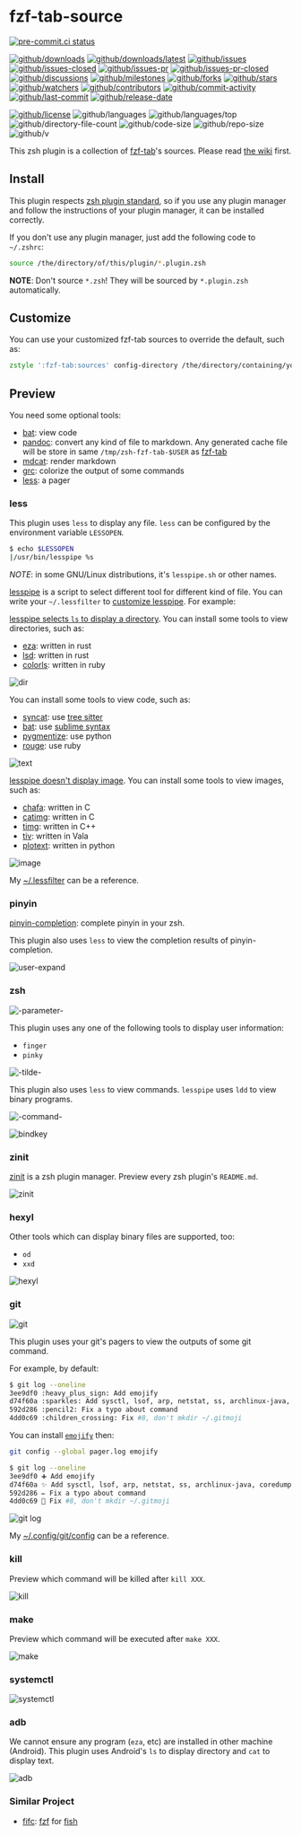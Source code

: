 # fzf-tab-source

[![pre-commit.ci status](https://results.pre-commit.ci/badge/github/Freed-Wu/fzf-tab-source/main.svg)](https://results.pre-commit.ci/latest/github/Freed-Wu/fzf-tab-source/main)

[![github/downloads](https://shields.io/github/downloads/Freed-Wu/fzf-tab-source/total)](https://github.com/Freed-Wu/fzf-tab-source/releases)
[![github/downloads/latest](https://shields.io/github/downloads/Freed-Wu/fzf-tab-source/latest/total)](https://github.com/Freed-Wu/fzf-tab-source/releases/latest)
[![github/issues](https://shields.io/github/issues/Freed-Wu/fzf-tab-source)](https://github.com/Freed-Wu/fzf-tab-source/issues)
[![github/issues-closed](https://shields.io/github/issues-closed/Freed-Wu/fzf-tab-source)](https://github.com/Freed-Wu/fzf-tab-source/issues?q=is%3Aissue+is%3Aclosed)
[![github/issues-pr](https://shields.io/github/issues-pr/Freed-Wu/fzf-tab-source)](https://github.com/Freed-Wu/fzf-tab-source/pulls)
[![github/issues-pr-closed](https://shields.io/github/issues-pr-closed/Freed-Wu/fzf-tab-source)](https://github.com/Freed-Wu/fzf-tab-source/pulls?q=is%3Apr+is%3Aclosed)
[![github/discussions](https://shields.io/github/discussions/Freed-Wu/fzf-tab-source)](https://github.com/Freed-Wu/fzf-tab-source/discussions)
[![github/milestones](https://shields.io/github/milestones/all/Freed-Wu/fzf-tab-source)](https://github.com/Freed-Wu/fzf-tab-source/milestones)
[![github/forks](https://shields.io/github/forks/Freed-Wu/fzf-tab-source)](https://github.com/Freed-Wu/fzf-tab-source/network/members)
[![github/stars](https://shields.io/github/stars/Freed-Wu/fzf-tab-source)](https://github.com/Freed-Wu/fzf-tab-source/stargazers)
[![github/watchers](https://shields.io/github/watchers/Freed-Wu/fzf-tab-source)](https://github.com/Freed-Wu/fzf-tab-source/watchers)
[![github/contributors](https://shields.io/github/contributors/Freed-Wu/fzf-tab-source)](https://github.com/Freed-Wu/fzf-tab-source/graphs/contributors)
[![github/commit-activity](https://shields.io/github/commit-activity/w/Freed-Wu/fzf-tab-source)](https://github.com/Freed-Wu/fzf-tab-source/graphs/commit-activity)
[![github/last-commit](https://shields.io/github/last-commit/Freed-Wu/fzf-tab-source)](https://github.com/Freed-Wu/fzf-tab-source/commits)
[![github/release-date](https://shields.io/github/release-date/Freed-Wu/fzf-tab-source)](https://github.com/Freed-Wu/fzf-tab-source/releases/latest)

[![github/license](https://shields.io/github/license/Freed-Wu/fzf-tab-source)](https://github.com/Freed-Wu/fzf-tab-source/blob/main/LICENSE)
![github/languages](https://shields.io/github/languages/count/Freed-Wu/fzf-tab-source)
![github/languages/top](https://shields.io/github/languages/top/Freed-Wu/fzf-tab-source)
![github/directory-file-count](https://shields.io/github/directory-file-count/Freed-Wu/fzf-tab-source)
![github/code-size](https://shields.io/github/languages/code-size/Freed-Wu/fzf-tab-source)
![github/repo-size](https://shields.io/github/repo-size/Freed-Wu/fzf-tab-source)
![github/v](https://shields.io/github/v/release/Freed-Wu/fzf-tab-source)

This zsh plugin is a collection of
[fzf-tab](https://github.com/Aloxaf/fzf-tab)'s sources. Please read
[the wiki](https://github.com/Aloxaf/fzf-tab/wiki/Preview) first.

## Install

This plugin respects
[zsh plugin standard](https://github.com/zdharma-continuum/Zsh-100-Commits-Club/blob/master/Zsh-Plugin-Standard.adoc),
so if you use any plugin manager and follow the instructions of your plugin
manager, it can be installed correctly.

If you don't use any plugin manager, just add the following code to `~/.zshrc`:

```zsh
source /the/directory/of/this/plugin/*.plugin.zsh
```

**NOTE**: Don't source `*.zsh`! They will be sourced by `*.plugin.zsh` automatically.

## Customize

You can use your customized fzf-tab sources to override the default, such as:

```zsh
zstyle ':fzf-tab:sources' config-directory /the/directory/containing/your/source.zsh
```

## Preview

You need some optional tools:

- [bat](https://github.com/sharkdp/bat): view code
- [pandoc](https://github.com/jgm/pandoc): convert any kind of file to
  markdown. Any generated cache file will be store in same
  `/tmp/zsh-fzf-tab-$USER` as [fzf-tab](https://github.com/Aloxaf/fzf-tab)
- [mdcat](https://github.com/swsnr/mdcat): render markdown
- [grc](https://github.com/garabik/grc): colorize the output of some commands
- [less](https://github.com/vbwagner/less): a pager

### less

This plugin uses `less` to display any file. `less` can be configured by
the environment variable `LESSOPEN`.

```sh
$ echo $LESSOPEN
|/usr/bin/lesspipe %s
```

_NOTE_: in some GNU/Linux distributions, it's `lesspipe.sh` or other names.

[lesspipe](https://github.com/wofr06/lesspipe) is a script to select
different tool for different kind of file.
You can write your `~/.lessfilter` to
[customize lesspipe](https://github.com/wofr06/lesspipe#9-user-defined-filtering).
For example:

[lesspipe selects `ls` to display
a directory](https://github.com/wofr06/lesspipe/pull/107).
You can install some tools to view directories, such as:

- [eza](https://github.com/eza-community/eza): written in rust
- [lsd](https://github.com/lsd-rs/lsd): written in rust
- [colorls](https://github.com/athityakumar/colorls): written in ruby

![dir](https://user-images.githubusercontent.com/32936898/195973421-24f28667-3754-46f2-9dd4-42523285aec2.png)

You can install some tools to view code, such as:

- [syncat](https://github.com/foxfriends/syncat): use
  [tree sitter](https://github.com/tree-sitter/tree-sitter)
- [bat](https://github.com/sharkdp/bat): use
  [sublime syntax](https://www.sublimetext.com/docs/syntax.html)
- [pygmentize](https://github.com/pygments/pygments): use python
- [rouge](https://github.com/rouge-ruby/rouge): use ruby

![text](https://user-images.githubusercontent.com/32936898/195970444-4220411d-5a11-4b60-a19f-a8839d827711.png)

[lesspipe doesn't display image](https://github.com/wofr06/lesspipe/pull/106).
You can install some tools to view images, such as:

- [chafa](https://github.com/hpjansson/chafa): written in C
- [catimg](https://github.com/posva/catimg): written in C
- [timg](https://github.com/hzeller/timg): written in C++
- [tiv](https://github.com/radare/tiv): written in Vala
- [plotext](https://github.com/piccolomo/plotext): written in python

![image](https://user-images.githubusercontent.com/32936898/195970442-1ca8db87-fcb2-469e-8578-163ea73a19ff.png)

My
[~/.lessfilter](https://github.com/Freed-Wu/my-dotfiles/blob/main/.lessfilter)
can be a reference.

### pinyin

[pinyin-completion](https://github.com/petronny/pinyin-completion): complete
pinyin in your zsh.

This plugin also uses `less` to view the completion results of pinyin-completion.

![user-expand](https://user-images.githubusercontent.com/32936898/195970438-1282c11b-c2e4-455e-8a6a-76c7446ecf8b.png)

### zsh

![-parameter-](https://user-images.githubusercontent.com/32936898/195970440-98a83556-e664-42e6-9adb-918b865053f3.png)

This plugin uses any one of the following tools to display user information:

- `finger`
- `pinky`

![-tilde-](https://user-images.githubusercontent.com/32936898/195971353-54ff0bd0-31e7-4bb0-bd88-1107f63a5751.png)

This plugin also uses `less` to view commands. `lesspipe` uses `ldd` to view
binary programs.

![-command-](https://user-images.githubusercontent.com/32936898/195971354-0a9e3228-96d9-4f94-ae58-265ca0709787.png)

![bindkey](https://user-images.githubusercontent.com/32936898/195971356-78d0e417-428c-481a-8c96-345d5d73be14.png)

### zinit

[zinit](https://github.com/zdharma-continuum/zinit) is a zsh plugin manager.
Preview every zsh plugin's `README.md`.

![zinit](https://user-images.githubusercontent.com/32936898/195971845-006f9b46-0685-4c53-aef8-ab50b0038dfe.png)

### hexyl

Other tools which can display binary files are supported, too:

- `od`
- `xxd`

![hexyl](https://user-images.githubusercontent.com/32936898/195972152-d0130d58-afd4-431c-8e9a-d1777e885257.png)

### git

![git](https://user-images.githubusercontent.com/32936898/195972427-1abb643e-7a3e-4571-b9c3-e4dd911cf4e5.png)

This plugin uses your git's pagers to view the outputs of some git command.

For example, by default:

```sh
$ git log --oneline
3ee9df0 :heavy_plus_sign: Add emojify
d74f60a :sparkles: Add sysctl, lsof, arp, netstat, ss, archlinux-java, coredumpctl
592d286 :pencil2: Fix a typo about command
4dd0c69 :children_crossing: Fix #8, don't mkdir ~/.gitmoji
```

You can install [`emojify`](https://github.com/mrowa44/emojify) then:

```sh
git config --global pager.log emojify
```

```sh
$ git log --oneline
3ee9df0 ➕ Add emojify
d74f60a ✨ Add sysctl, lsof, arp, netstat, ss, archlinux-java, coredumpctl
592d286 ✏️ Fix a typo about command
4dd0c69 🚸 Fix #8, don't mkdir ~/.gitmoji
```

![git log](https://github.com/Freed-Wu/fzf-tab-source/assets/32936898/5f73c9ce-6025-463d-a2f2-2239baee7179)

My
[~/.config/git/config](https://github.com/Freed-Wu/my-dotfiles/blob/main/.config/git/config)
can be a reference.

### kill

Preview which command will be killed after `kill XXX`.

![kill](https://user-images.githubusercontent.com/32936898/195972969-437326bb-4514-4c46-8a55-fe16808a0368.png)

### make

Preview which command will be executed after `make XXX`.

![make](https://user-images.githubusercontent.com/32936898/195984087-c802d78f-00ae-4139-904c-74fb668cb844.png)

### systemctl

![systemctl](https://user-images.githubusercontent.com/32936898/195973059-ab426a65-2e04-4e5a-8474-d201a6644adb.png)

### adb

We cannot ensure any program (`eza`, etc) are installed in other machine
(Android). This plugin uses Android's `ls` to display directory and `cat` to
display text.

![adb](https://user-images.githubusercontent.com/32936898/203727602-e33b617d-a218-435e-8f8a-585e7679857f.jpg)

### Similar Project

- [fifc](https://github.com/gazorby/fifc):
  [fzf](https://github.com/junegunn/fzf) for
  [fish](https://github.com/fish-shell/fish-shell)

